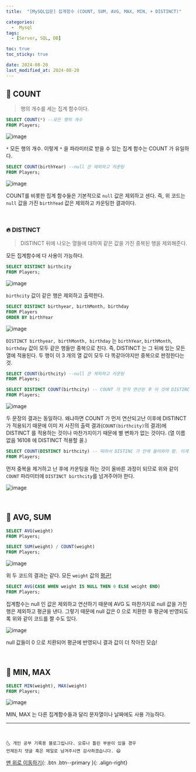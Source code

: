 ```yaml
---
title:  "[MySQL입문] 집계함수 (COUNT, SUM, AVG, MAX, MIN, + DISTINCT)" 

categories:
  -  Mysql
tags:
  - [Server, SQL, DB]

toc: true
toc_sticky: true

date: 2024-08-20
last_modified_at: 2024-08-20
---
```



## 🚀 COUNT

> 행의 개수를 세는 집계 함수이다.

```sql
SELECT COUNT(*) --모든 행의 개수
FROM Players;
```

![image](https://user-images.githubusercontent.com/42318591/116394294-b3638200-a85d-11eb-9ed0-e59edcf13385.png)


`*` 모든 행의 개수. 이렇게 `*` 을 파라미터로 받을 수 있는 집계 함수는 COUNT 가 유일하다.

```sql
SELECT COUNT(birthYear) --null 은 제외하고 카운팅
FROM Players;
```

![image](https://user-images.githubusercontent.com/42318591/116394340-c0807100-a85d-11eb-8299-77ddce954899.png)


COUNT를 비롯한 집계 함수들은 기본적으로 `null` 값은 제외하고 센다. 즉, 위 코드는 `null` 값을 가진 `birthYead` 값은 제외하고 카운팅한 결과이다.


<br>

### 🔥 DISTINCT

> DISTINCT 뒤에 나오는 열들에 대하여 같은 값을 가진 중복된 행을 제외해준다. 

모든 집계함수에 다 사용이 가능하다.

```sql
SELECT DISTINCT birthcity
FROM Players;
```

![image](https://user-images.githubusercontent.com/42318591/116394481-ec035b80-a85d-11eb-8e16-1b7139c2cca1.png)

 `birthcity` 값이 같은 행은 제외하고 출력한다.

```sql
SELECT DISTINCT birthyear, birthMonth, birthday
FROM Players
ORDER BY birthYear
```

![image](https://user-images.githubusercontent.com/42318591/116394559-0a695700-a85e-11eb-941a-6a82b976259c.png)

`DISTINCT birthyear, birthMonth, birthday` 는 `birthYear`, `birthMonth`, `birthday` 값이 모두 같은 행들만 중복으로 친다. 즉, DISTINCT 는 그 뒤에 있는 모든 열에 적용된다. 두 행이 이 3 개의 열 값이 모두 다 똑같아야지만 중복으로 판정한다는 것.


```sql
SELECT COUNT(birthcity) --null 은 제외하고 카운팅
FROM Players;

SELECT DISTINCT COUNT(birthcity) -- COUNT 가 먼저 연산된 후 이 것에 DISTINCT 가 적용 됨
FROM Players;
```
![image](https://user-images.githubusercontent.com/42318591/116403978-27575780-a869-11eb-9f7f-79bf9b151ac7.png)

두 문장의 결과는 동일하다. 왜냐하면 COUNT 가 먼저 연산되고난 이후에 DISTINCT 가 적용되기 때문에 이미 저 사진의 출력 결과(`COUNT(birthcity)`의 결과)에 DISTINCT 를 적용하는 것이나 마찬가지이기 때문에 별 변화가 없는 것이다. (열 이름 없음 16108 에 DISTINCT 적용할 꼴.)


```sql
SELECT COUNT(DISTINCT birthcity) -- 따라서 DISTINC 가 안에 들어와야 함. 이게 옳은 표현!
FROM Players;
```

먼저 중복을 제거하고 난 후에 카운팅을 하는 것이 올바른 과정이 되므로 위와 같이 `COUNT` 파라미터에 `DISTINCT birthcity`를 넘겨주어야 한다.

![image](https://user-images.githubusercontent.com/42318591/116404338-8026f000-a869-11eb-8f63-489638e956f4.png)

<br>

## 🚀 AVG, SUM 

```sql
SELECT AVG(weight)
FROM Players;
```
```sql
SELECT SUM(weight) / COUNT(weight)
FROM Players;
```

![image](https://user-images.githubusercontent.com/42318591/116404465-9a60ce00-a869-11eb-9152-1685075bb8a4.png)


위 두 코드의 결과는 같다. 모든 `weight` 값의 <u>평균!</u>

```sql
SELECT AVG(CASE WHEN weight IS NULL THEN 0 ELSE weight END)
FROM Players;
```

집계함수는 null 인 값은 제외하고 연산하기 때문에 AVG 도 마찬가지로 null 값을 가진 행은 제외하고 평균을 낸다. 그렇기 때문에 null 값은 0 으로 치환한 후 평균에 반영되도록 위와 같이 코드를 짤 수도 있다.

![image](https://user-images.githubusercontent.com/42318591/116404688-d8f68880-a869-11eb-886f-0cce1c1c50ec.png)

null 값들이 0 으로 치환되어 평균에 반영되니 결과 값이 더 작아진 모습!

<br>

## 🚀 MIN, MAX

```sql
SELECT MIN(weight), MAX(weight)
FROM Players;
```

![image](https://user-images.githubusercontent.com/42318591/116404782-f0357600-a869-11eb-8e58-223d6c024161.png)

MIN, MAX 는 다른 집계함수들과 달리 문자열이나 날짜에도 사용 가능하다.

***
<br>

    🌜 개인 공부 기록용 블로그입니다. 오류나 틀린 부분이 있을 경우 
    언제든지 댓글 혹은 메일로 남겨주시면 감사하겠습니다. 😄

[맨 위로 이동하기](#){: .btn .btn--primary }{: .align-right}